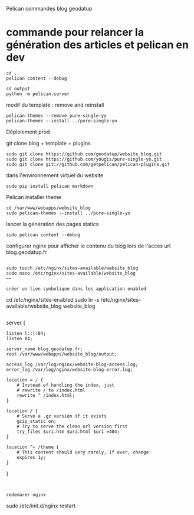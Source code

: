 Pelican  commandes blog geodatup 

# commande pour relancer la génération des articles et pelican en dev

~~~
cd ..
pelican content --debug

cd output
python -m pelican.server
~~~

modif du template : remove and reinstall

~~~
pelican-themes --remove pure-single-yo
pelican-themes --install ../pure-single-yo
~~~

Déploiement prod

git clone blog + template + plugins
~~~
sudo git clone https://github.com/geodatup/website_blog.git
sudo git clone https://github.com/yougis/pure-single-yo.git
sudo git clone git://github.com/getpelican/pelican-plugins.git
~~~
dans l'environnement virtuel du website
~~~
sudo pip install pelican markdown
~~~

Pelican installer theme
~~~
cd /var/www/webapps/website_blog 
sudo pelican-themes --install ../pure-single-yo
~~~

lancer la génération des pages statics
~~~
sudo pelican content --debug
~~~

configurer nginx pour afficher le contenu du blog lors de l'acces url blog.geodatup.fr

~~~

sudo touch /etc/nginx/sites-available/website_blog
sudo nano /etc/nginx/sites-available/website_blog
~~

créer un lien symbolique dans les application enabled
~~~
cd /etc/nginx/sites-enabled
sudo ln -s /etc/nginx/sites-available/website_blog website_blog
~~~

~~~
server {

    listen [::]:84;
    listen 84;

    server_name blog.geodatup.fr;
    root /var/www/webapps/website_blog/output;
    
    access_log /var/log/nginx/website-blog-access.log;
    error_log /var/log/nginx/website-blog-error.log;
    
    location = / {
        # Instead of handling the index, just
        # rewrite / to /index.html
        rewrite ^ /index.html;
    }

    location / {
        # Serve a .gz version if it exists
        gzip_static on;
        # Try to serve the clean url version first
        try_files $uri.htm $uri.html $uri =404;
    }

    location ^~ /theme {
        # This content should very rarely, if ever, change
        expires 1y;
    }
}
~~~


redemarer nginx
~~~
sudo /etc/init.d/nginx restart
~~~